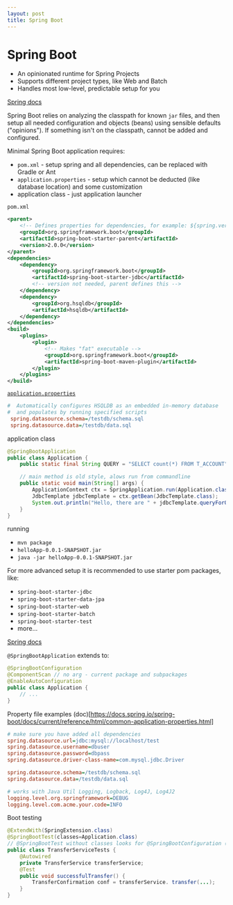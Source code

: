 ```yaml
---
layout: post
title: Spring Boot
---
```

# Spring Boot

- An opinionated runtime for Spring Projects
- Supports different project types, like Web and Batch
- Handles most low-level, predictable setup for you

[Spring docs](http://docs.spring.io/spring-boot/docs/current/reference/htmlsingle)

Spring Boot relies on analyzing the classpath for known `jar` files, and then setup all needed configuration and
objects (beans) using sensible defaults ("opinions"). If something isn't on the classpath, cannot be added and configured.

Minimal Spring Boot application requires:

- `pom.xml` - setup spring and all dependencies, can be replaced with Gradle or Ant
- `application.properties` - setup which cannot be deducted (like database location) and some customization
- application class - just application launcher

`pom.xml`

```xml
<parent>
    <!-- Defines properties for dependencies, for example: ${spring.version} = 5.0.0.RELEASE -->
    <groupId>org.springframework.boot</groupId>
    <artifactId>spring-boot-starter-parent</artifactId>
    <version>2.0.0</version>
</parent>
<dependencies>
    <dependency>
        <groupId>org.springframework.boot</groupId>
        <artifactId>spring-boot-starter-jdbc</artifactId>
        <!-- version not needed, parent defines this -->
    </dependency>
    <dependency>
        <groupId>org.hsqldb</groupId>
        <artifactId>hsqldb</artifactId>
    </dependency>
</dependencies>
<build>
    <plugins>
        <plugin>
            <!-- Makes "fat" executable -->
            <groupId>org.springframework.boot</groupId>
            <artifactId>spring-boot-maven-plugin</artifactId>
        </plugin>
    </plugins>
</build>
```

[`application.properties`](https://docs.spring.io/spring-boot/docs/current/reference/html/common-application-properties.html)

```ini
#  Automatically configures HSQLDB as an embedded in-memory database 
#  and populates by running specified scripts
 spring.datasource.schema=/testdb/schema.sql
 spring.datasource.data=/testdb/data.sql
```

application class

```java
@SpringBootApplication
public class Application {
    public static final String QUERY = "SELECT count(*) FROM T_ACCOUNT";

    // main method is old style, alows run from commandline
    public static void main(String[] args) {
        ApplicationContext ctx = SpringApplication.run(Application.class, args);
        JdbcTemplate jdbcTemplate = ctx.getBean(JdbcTemplate.class);
        System.out.println("Hello, there are " + jdbcTemplate.queryForObject(QUERY, Long.class) + " accounts");
    }
}
```

running

- `mvn package`
- `helloApp-0.0.1-SNAPSHOT.jar`
- `java -jar helloApp-0.0.1-SNAPSHOT.jar`

For more advanced setup it is recommended to use starter pom packages, like:

- `spring-boot-starter-jdbc`
- `spring-boot-starter-data-jpa`
- `spring-boot-starter-web`
- `spring-boot-starter-batch`
- `spring-boot-starter-test`
- more...

[Spring docs](https://docs.spring.io/spring-boot/docs/current/reference/htmlsingle/#using-boot-starter)

`@SpringBootApplication` extends to:

```java
@SpringBootConfiguration
@ComponentScan // no arg - current package and subpackages
@EnableAutoConfiguration 
public class Application {
    // ...
}
```

Property file examples (doc)[https://docs.spring.io/spring-boot/docs/current/reference/html/common-application-properties.html]

```ini
# make sure you have added all dependencies
spring.datasource.url=jdbc:mysql://localhost/test
spring.datasource.username=dbuser
spring.datasource.password=dbpass
spring.datasource.driver-class-name=com.mysql.jdbc.Driver

spring.datasource.schema=/testdb/schema.sql
spring.datasource.data=/testdb/data.sql
```

```ini
# works with Java Util Logging, Logback, Log4J, Log4J2
logging.level.org.springframework=DEBUG
logging.level.com.acme.your.code=INFO
```

Boot testing

```java
@ExtendWith(SpringExtension.class)
@SpringBootTest(classes=Application.class)
// @SpringBootTest without classes looks for @SpringBootConfiguration (@SpringBootApplication)
public class TransferServiceTests {
    @Autowired
    private TransferService transferService;
    @Test
    public void successfulTransfer() {
        TransferConfirmation conf = transferService. transfer(...);
    }
}
```